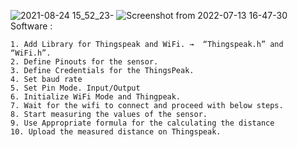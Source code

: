 ![2021-08-24 15_52_23-](https://user-images.githubusercontent.com/105910992/178721430-c514171c-8d56-4b4e-a65c-1fc05c971e85.png)
![Screenshot from 2022-07-13 16-47-30](https://user-images.githubusercontent.com/105910992/178721542-e9487a53-43b2-4f87-85d3-b724b8c7f9f8.png)
 Software :

    1. Add Library for Thingspeak and WiFi. →  “Thingspeak.h” and “WiFi.h”.
    2. Define Pinouts for the sensor. 
    3. Define Credentials for the ThingsPeak.
    4. Set baud rate 
    5. Set Pin Mode. Input/Output
    6. Initialize WiFi Mode and Thingpeak.
    7. Wait for the wifi to connect and proceed with below steps. 
    8. Start measuring the values of the sensor.
    9. Use Appropriate formula for the calculating the distance 
    10. Upload the measured distance on Thingspeak.
